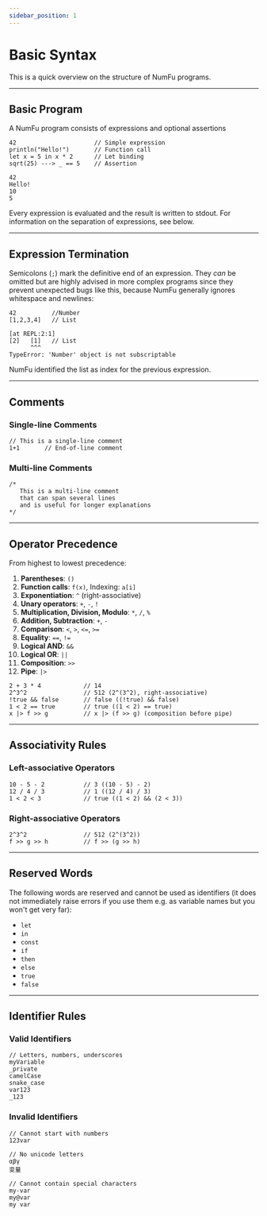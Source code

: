 ```yaml
---
sidebar_position: 1
---
```


# Basic Syntax

This is a quick overview on the structure of NumFu programs.

-----
## Basic Program
 A NumFu program consists of expressions and optional assertions

```numfu
42                      // Simple expression
println("Hello!")       // Function call
let x = 5 in x * 2      // Let binding
sqrt(25) ---> _ == 5    // Assertion
```
```
42
Hello!
10
5
```

Every expression is evaluated and the result is written to stdout. For information on the separation of expressions, see below.

-----
## Expression Termination
Semicolons (`;`) mark the definitive end of an expression. They *can* be omitted but are highly advised in more complex programs since they prevent unexpected bugs like this, because NumFu generally ignores whitespace and newlines:

```numfu
42          //Number
[1,2,3,4]   // List
```
```
[at REPL:2:1]
[2]   [1]   // List
      ^^^
TypeError: 'Number' object is not subscriptable
```
NumFu identified the list as index for the previous expression.

-----
## Comments

### Single-line Comments
```numfu
// This is a single-line comment
1+1       // End-of-line comment
```

### Multi-line Comments
```numfu
/*
   This is a multi-line comment
   that can span several lines
   and is useful for longer explanations
*/
```

-----
## Operator Precedence

From highest to lowest precedence:

1. **Parentheses**: `()`
2. **Function calls**: `f(x)`, Indexing: `a[i]`
3. **Exponentiation**: `^` (right-associative)
4. **Unary operators**: `+`, `-`, `!`
5. **Multiplication, Division, Modulo**: `*`, `/`, `%`
6. **Addition, Subtraction**: `+`, `-`
7. **Comparison**: `<`, `>`, `<=`, `>=`
8. **Equality**: `==`, `!=`
9. **Logical AND**: `&&`
10. **Logical OR**: `||`
11. **Composition**: `>>`
12. **Pipe**: `|>`

```numfu
2 + 3 * 4            // 14
2^3^2                // 512 (2^(3^2), right-associative)
!true && false       // false ((!true) && false)
1 < 2 == true        // true ((1 < 2) == true)
x |> f >> g          // x |> (f >> g) (composition before pipe)
```

-----
## Associativity Rules

### Left-associative Operators
```numfu
10 - 5 - 2           // 3 ((10 - 5) - 2)
12 / 4 / 3           // 1 ((12 / 4) / 3)
1 < 2 < 3            // true ((1 < 2) && (2 < 3))
```

### Right-associative Operators
```numfu
2^3^2                // 512 (2^(3^2))
f >> g >> h          // f >> (g >> h)
```

-----
## Reserved Words

The following words are reserved and cannot be used as identifiers (it does not immediately raise errors if you use them e.g. as variable names but you won't get very far):

- `let`
- `in`
- `const`
- `if`
- `then`
- `else`
- `true`
- `false`

-----
## Identifier Rules

### Valid Identifiers
```numfu
// Letters, numbers, underscores
myVariable
_private
camelCase
snake_case
var123
_123
```

### Invalid Identifiers
```numfu
// Cannot start with numbers
123var

// No unicode letters
αβγ
变量

// Cannot contain special characters
my-var
my@var
my var
```
